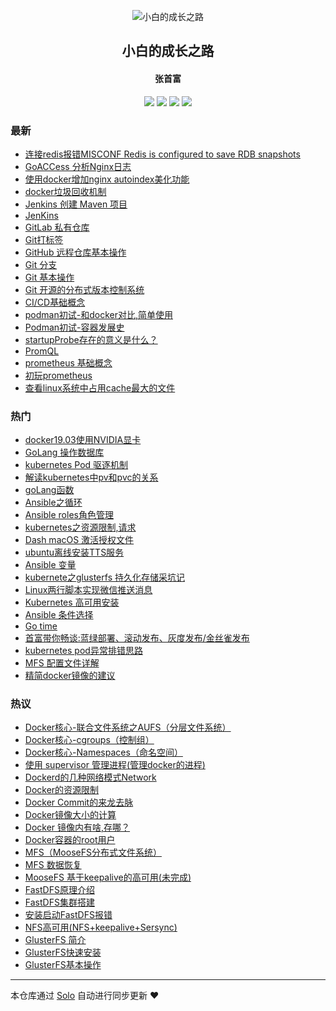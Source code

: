 <p align="center"><img alt="小白的成长之路" src="https://static.b3log.org/images/brand/solo-32.png"></p><h2 align="center">
小白的成长之路
</h2>

<h4 align="center">张首富</h4>
<p align="center"><a title="小白的成长之路" target="_blank" href="https://github.com/shoufuzhang/solo-blog"><img src="https://img.shields.io/github/last-commit/shoufuzhang/solo-blog.svg?style=flat-square&color=FF9900"></a>
<a title="GitHub repo size in bytes" target="_blank" href="https://github.com/shoufuzhang/solo-blog"><img src="https://img.shields.io/github/repo-size/shoufuzhang/solo-blog.svg?style=flat-square"></a>
<a title="Solo Version" target="_blank" href="https://github.com/b3log/solo/releases"><img src="https://img.shields.io/badge/solo-3.6.3-f1e05a.svg?style=flat-square&color=blueviolet"></a>
<a title="Hits" target="_blank" href="https://github.com/b3log/hits"><img src="https://hits.b3log.org/shoufuzhang/solo-blog.svg"></a></p>

### 最新

* [连接redis报错MISCONF Redis is configured to save RDB snapshots](https://www.zhangshoufu.com/articles/2019/11/11/1573460380600.html)
* [GoACCess 分析Nginx日志](https://www.zhangshoufu.com/articles/2019/11/07/1573106397586.html)
* [使用docker增加nginx autoindex美化功能](https://www.zhangshoufu.com/articles/2019/11/07/1573086673577.html)
* [docker垃圾回收机制](https://www.zhangshoufu.com/articles/2019/11/06/1573047709254.html)
* [Jenkins 创建 Maven 项目](https://www.zhangshoufu.com/articles/2019/11/06/1573023483832.html)
* [JenKins ](https://www.zhangshoufu.com/articles/2019/11/06/1573023263695.html)
* [GitLab 私有仓库](https://www.zhangshoufu.com/articles/2019/11/06/1573022673341.html)
* [Git打标签](https://www.zhangshoufu.com/articles/2019/11/06/1573022420336.html)
* [GitHub 远程仓库基本操作](https://www.zhangshoufu.com/articles/2019/11/06/1573022391239.html)
* [Git 分支](https://www.zhangshoufu.com/articles/2019/11/06/1573022162085.html)
* [ Git 基本操作](https://www.zhangshoufu.com/articles/2019/11/06/1573021945007.html)
* [Git 开源的分布式版本控制系统](https://www.zhangshoufu.com/articles/2019/11/06/1573021825415.html)
* [CI/CD基础概念](https://www.zhangshoufu.com/articles/2019/11/06/1573021619113.html)
* [podman初试-和docker对比,简单使用](https://www.zhangshoufu.com/articles/2019/11/05/1572926032968.html)
* [Podman初试-容器发展史](https://www.zhangshoufu.com/articles/2019/11/05/1572923436353.html)
* [startupProbe存在的意义是什么？](https://www.zhangshoufu.com/articles/2019/11/04/1572838965104.html)
* [PromQL ](https://www.zhangshoufu.com/articles/2019/10/29/1572309236932.html)
* [prometheus 基础概念](https://www.zhangshoufu.com/articles/2019/10/29/1572309057261.html)
* [初玩prometheus](https://www.zhangshoufu.com/articles/2019/10/29/1572309033041.html)
* [查看linux系统中占用cache最大的文件](https://www.zhangshoufu.com/articles/2019/10/28/1572226506215.html)

### 热门

* [docker19.03使用NVIDIA显卡](https://www.zhangshoufu.com/articles/2019/09/06/1567752809063.html)
* [GoLang 操作数据库](https://www.zhangshoufu.com/articles/2019/07/23/1563876247893.html)
* [kubernetes Pod 驱逐机制](https://www.zhangshoufu.com/articles/2019/07/19/1563529639064.html)
* [解读kubernetes中pv和pvc的关系](https://www.zhangshoufu.com/articles/2019/07/19/1563529191249.html)
* [goLang函数](https://www.zhangshoufu.com/articles/2019/07/17/1563356673555.html)
* [Ansible之循环](https://www.zhangshoufu.com/articles/2019/07/19/1563530719692.html)
* [Ansible roles角色管理](https://www.zhangshoufu.com/articles/2019/07/19/1563530756158.html)
* [kubernetes之资源限制,请求](https://www.zhangshoufu.com/articles/2019/07/19/1563529772658.html)
* [Dash macOS 激活授权文件](https://www.zhangshoufu.com/articles/2019/07/31/1564540585513.html)
* [ubuntu离线安装TTS服务](https://www.zhangshoufu.com/articles/2019/09/06/1567752113431.html)
* [Ansible 变量](https://www.zhangshoufu.com/articles/2019/07/19/1563530736742.html)
* [kubernete之glusterfs 持久化存储采坑记](https://www.zhangshoufu.com/articles/2019/07/19/1563529310681.html)
* [Linux两行脚本实现微信推送消息](https://www.zhangshoufu.com/articles/2019/08/20/1566280417315.html)
* [Kubernetes 高可用安装](https://www.zhangshoufu.com/articles/2019/08/28/1567004212871.html)
* [Ansible 条件选择](https://www.zhangshoufu.com/articles/2019/07/19/1563530701155.html)
* [Go time](https://www.zhangshoufu.com/articles/2019/08/21/1566377972430.html)
* [首富带你畅谈:蓝绿部署、滚动发布、灰度发布/金丝雀发布](https://www.zhangshoufu.com/articles/2019/08/02/1564708136850.html)
* [kubernetes pod异常排错思路](https://www.zhangshoufu.com/articles/2019/07/19/1563529507448.html)
* [MFS 配置文件详解](https://www.zhangshoufu.com/articles/2019/07/17/1563370417370.html)
* [精简docker镜像的建议](https://www.zhangshoufu.com/articles/2019/07/17/1563369907854.html)

### 热议

* [Docker核心-联合文件系统之AUFS（分层文件系统）](https://www.zhangshoufu.com/articles/2019/07/17/1563369499417.html)
* [Docker核心-cgroups（控制组）](https://www.zhangshoufu.com/articles/2019/07/17/1563369541084.html)
* [Docker核心-Namespaces（命名空间）](https://www.zhangshoufu.com/articles/2019/07/17/1563369580339.html)
* [使用 supervisor 管理进程(管理docker的进程)](https://www.zhangshoufu.com/articles/2019/07/17/1563369620538.html)
* [Dockerd的几种网络模式Network](https://www.zhangshoufu.com/articles/2019/07/17/1563369660642.html)
* [Docker的资源限制](https://www.zhangshoufu.com/articles/2019/07/17/1563369732297.html)
* [Docker Commit的来龙去脉](https://www.zhangshoufu.com/articles/2019/07/17/1563370012622.html)
* [Docker镜像大小的计算](https://www.zhangshoufu.com/articles/2019/07/17/1563370047533.html)
* [Docker 镜像内有啥,存哪？](https://www.zhangshoufu.com/articles/2019/07/17/1563370089862.html)
* [Docker容器的root用户](https://www.zhangshoufu.com/articles/2019/07/17/1563370119268.html)
* [MFS（MooseFS分布式文件系统）](https://www.zhangshoufu.com/articles/2019/07/17/1563370387410.html)
* [MFS 数据恢复](https://www.zhangshoufu.com/articles/2019/07/17/1563370445625.html)
* [MooseFS 基于keepalive的高可用(未完成)](https://www.zhangshoufu.com/articles/2019/07/17/1563370479988.html)
* [FastDFS原理介绍](https://www.zhangshoufu.com/articles/2019/07/17/1563370914662.html)
* [FastDFS集群搭建](https://www.zhangshoufu.com/articles/2019/07/17/1563370972893.html)
* [安装启动FastDFS报错](https://www.zhangshoufu.com/articles/2019/07/17/1563370995106.html)
* [NFS高可用(NFS+keepalive+Sersync)](https://www.zhangshoufu.com/articles/2019/07/17/1563371054455.html)
* [ GlusterFS 简介](https://www.zhangshoufu.com/articles/2019/07/17/1563371253381.html)
* [GlusterFS快速安装](https://www.zhangshoufu.com/articles/2019/07/17/1563371275639.html)
* [GlusterFS基本操作](https://www.zhangshoufu.com/articles/2019/07/17/1563371326510.html)

---

本仓库通过 [Solo](https://github.com/b3log/solo) 自动进行同步更新 ❤️ 